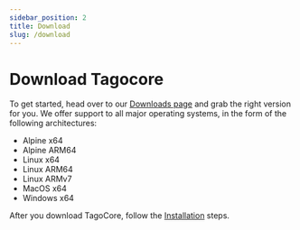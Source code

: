 ```yaml
---
sidebar_position: 2
title: Download
slug: /download
---
```


# Download Tagocore

To get started, head over to our [Downloads page](https://tagocore.com#download) and grab the right version for you. We offer support to all major operating systems, in the form of the following architectures:

- Alpine x64
- Alpine ARM64
- Linux x64
- Linux ARM64
- Linux ARMv7
- MacOS x64
- Windows x64

After you download TagoCore, follow the [Installation](/docs/installation) steps.
